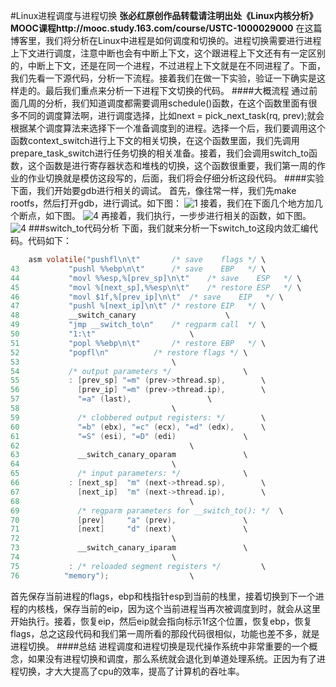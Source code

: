 #Linux进程调度与进程切换
**张必红原创作品转载请注明出处《Linux内核分析》MOOC课程http://mooc.study.163.com/course/USTC-1000029000**
在这篇博客里，我们将分析在Linux中进程是如何调度和切换的。进程切换需要进行进程上下文进行调度，注意中断也会有中断上下文，这个跟进程上下文还有有一定区别的，中断上下文，还是在同一个进程，不过进程上下文就是在不同进程了。下面，我们先看一下源代码，分析一下流程。接着我们在做一下实验，验证一下确实是这样走的。最后我们重点来分析一下进程下文切换的代码。
####大概流程
通过前面几周的分析，我们知道调度都需要调用schedule()函数，在这个函数里面有很多不同的调度算法啊，进行调度选择，比如next = pick_next_task(rq, prev);就会根据某个调度算法来选择下一个准备调度到的进程。选择一个后，我们要调用这个函数context_switch进行上下文的相关切换，在这个函数里面，我们先调用prepare_task_switch进行任务切换的相关准备。接着，我们会调用switch_to函数，这个函数是进行寄存器状态和堆栈的切换，这个函数很重要，我们第一周的作业的作业切换就是模仿这段写的，后面，我们将会仔细分析这段代码。
####实验
下面，我们开始要gdb进行相关的调试。
首先，像往常一样，我们先make rootfs，然后打开gdb，进行调试。如下图：
![1](https://github.com/zbh24/LinuxCourseBlog/blob/master/eighth/1.png)
接着，我们在下面几个地方加几个断点，如下图。
![4](https://github.com/zbh24/LinuxCourseBlog/blob/master/eighth/2.png)
再接着，我们执行，一步步进行相关的函数，如下图。
![4](https://github.com/zbh24/LinuxCourseBlog/blob/master/eighth/3.png)
###switch_to代码分析
下面，我们就来分析一下switch_to这段内敛汇编代码。代码如下：
``` C
	asm volatile("pushfl\n\t"		/* save    flags */	\
43		     "pushl %%ebp\n\t"		/* save    EBP   */	\
44		     "movl %%esp,%[prev_sp]\n\t"	/* save    ESP   */ \
45		     "movl %[next_sp],%%esp\n\t"	/* restore ESP   */ \
46		     "movl $1f,%[prev_ip]\n\t"	/* save    EIP   */	\
47		     "pushl %[next_ip]\n\t"	/* restore EIP   */	\
48		     __switch_canary					\
49		     "jmp __switch_to\n"	/* regparm call  */	\
50		     "1:\t"						\
51		     "popl %%ebp\n\t"		/* restore EBP   */	\
52		     "popfl\n"			/* restore flags */	\
53									\
54		     /* output parameters */				\
55		     : [prev_sp] "=m" (prev->thread.sp),		\
56		       [prev_ip] "=m" (prev->thread.ip),		\
57		       "=a" (last),					\
58									\
59		       /* clobbered output registers: */		\
60		       "=b" (ebx), "=c" (ecx), "=d" (edx),		\
61		       "=S" (esi), "=D" (edi)				\
62		       							\
63		       __switch_canary_oparam				\
64									\
65		       /* input parameters: */				\
66		     : [next_sp]  "m" (next->thread.sp),		\
67		       [next_ip]  "m" (next->thread.ip),		\
68		       							\
69		       /* regparm parameters for __switch_to(): */	\
70		       [prev]     "a" (prev),				\
71		       [next]     "d" (next)				\
72									\
73		       __switch_canary_iparam				\
74									\
75		     : /* reloaded segment registers */			\
76			"memory");					\
```
首先保存当前进程的flags，ebp和栈指针esp到当前的栈里，接着切换到下一个进程的内核栈，保存当前的eip，因为这个当前进程当再次被调度到时，就会从这里开始执行。接着，恢复eip，然后eip就会指向标示1f这个位置，恢复ebp，恢复flags，总之这段代码和我们第一周所看的那段代码很相似，功能也差不多，就是进程切换。
####总结
进程调度和进程切换是现代操作系统中非常重要的一个概念，如果没有进程切换和调度，那么系统就会退化到单道处理系统。正因为有了进程切换，才大大提高了cpu的效率，提高了计算机的吞吐率。
